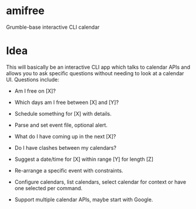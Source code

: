 # amifree
Grumble-base interactive CLI calendar

# Idea

This will basically be an interactive CLI app which talks to calendar APIs and allows you to ask specific questions without needing to look at a calendar UI. Questions include:

- Am I free on [X]? 
- Which days am I free between [X] and [Y]?
- Schedule something for [X] with details. 
- Parse and set event file, optional alert. 
- What do I have coming up in the next [X]?
- Do I have clashes between my calendars? 
- Suggest a date/time for [X] within range [Y] for length [Z]
- Re-arrange a specific event with constraints.  

- Configure calendars, list calendars, select calendar for context or have one selected per command. 
- Support multiple calendar APIs, maybe start with Google.
